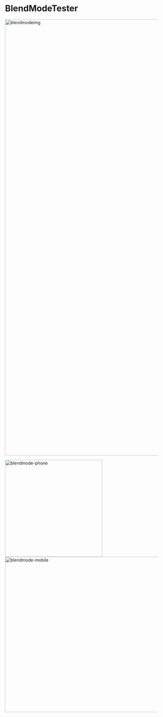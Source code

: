 # BlendModeTester

<img width="1440" alt="blendmodeimg" src="https://user-images.githubusercontent.com/41505038/50380970-9ab48300-0637-11e9-939c-f6e6c4466de8.png">

<img width="320" alt="blendmode-phone" src="https://user-images.githubusercontent.com/41505038/50380982-f252ee80-0637-11e9-8833-4754e29b5fcf.png"><img width="513" alt="blendmode-mobile" src="https://user-images.githubusercontent.com/41505038/50380983-fbdc5680-0637-11e9-9d04-8966dce3e665.png">


